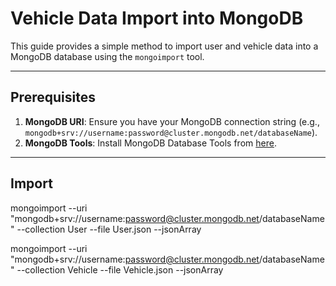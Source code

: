 # Vehicle Data Import into MongoDB

This guide provides a simple method to import user and vehicle data into a MongoDB database using the `mongoimport` tool.

---

## Prerequisites

1. **MongoDB URI**: Ensure you have your MongoDB connection string (e.g., `mongodb+srv://username:password@cluster.mongodb.net/databaseName`).
2. **MongoDB Tools**: Install MongoDB Database Tools from [here](https://www.mongodb.com/try/download/database-tools).
---

## Import 

mongoimport --uri "mongodb+srv://username:password@cluster.mongodb.net/databaseName" --collection User --file User.json --jsonArray

mongoimport --uri "mongodb+srv://username:password@cluster.mongodb.net/databaseName" --collection Vehicle --file Vehicle.json --jsonArray



